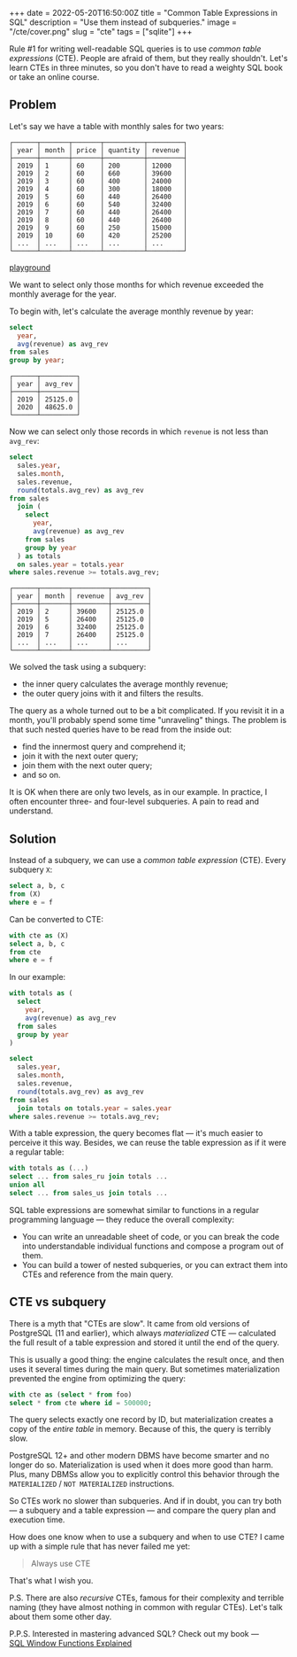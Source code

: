 +++
date = 2022-05-20T16:50:00Z
title = "Common Table Expressions in SQL"
description = "Use them instead of subqueries."
image = "/cte/cover.png"
slug = "cte"
tags = ["sqlite"]
+++

Rule #1 for writing well-readable SQL queries is to use _common table expressions_ (CTE). People are afraid of them, but they really shouldn't. Let's learn CTEs in three minutes, so you don't have to read a weighty SQL book or take an online course.

## Problem

Let's say we have a table with monthly sales for two years:

```
┌──────┬───────┬───────┬──────────┬─────────┐
│ year │ month │ price │ quantity │ revenue │
├──────┼───────┼───────┼──────────┼─────────┤
│ 2019 │ 1     │ 60    │ 200      │ 12000   │
│ 2019 │ 2     │ 60    │ 660      │ 39600   │
│ 2019 │ 3     │ 60    │ 400      │ 24000   │
│ 2019 │ 4     │ 60    │ 300      │ 18000   │
│ 2019 │ 5     │ 60    │ 440      │ 26400   │
│ 2019 │ 6     │ 60    │ 540      │ 32400   │
│ 2019 │ 7     │ 60    │ 440      │ 26400   │
│ 2019 │ 8     │ 60    │ 440      │ 26400   │
│ 2019 │ 9     │ 60    │ 250      │ 15000   │
│ 2019 │ 10    │ 60    │ 420      │ 25200   │
│ ...  │ ...   │ ...   │ ...      │ ...     │
└──────┴───────┴───────┴──────────┴─────────┘
```

[playground](https://sqlime.org/#gist:858c409b81ae3a676580cba6745d68ea)

We want to select only those months for which revenue exceeded the monthly average for the year.

To begin with, let's calculate the average monthly revenue by year:

```sql
select
  year,
  avg(revenue) as avg_rev
from sales
group by year;
```

```
┌──────┬─────────┐
│ year │ avg_rev │
├──────┼─────────┤
│ 2019 │ 25125.0 │
│ 2020 │ 48625.0 │
└──────┴─────────┘
```

Now we can select only those records in which `revenue` is not less than `avg_rev`:

```sql
select
  sales.year,
  sales.month,
  sales.revenue,
  round(totals.avg_rev) as avg_rev
from sales
  join (
    select
      year,
      avg(revenue) as avg_rev
    from sales
    group by year
  ) as totals
  on sales.year = totals.year
where sales.revenue >= totals.avg_rev;
```

```
┌──────┬───────┬─────────┬─────────┐
│ year │ month │ revenue │ avg_rev │
├──────┼───────┼─────────┼─────────┤
│ 2019 │ 2     │ 39600   │ 25125.0 │
│ 2019 │ 5     │ 26400   │ 25125.0 │
│ 2019 │ 6     │ 32400   │ 25125.0 │
│ 2019 │ 7     │ 26400   │ 25125.0 │
│ ...  │ ...   │ ...     │ ...     │
└──────┴───────┴─────────┴─────────┘
```

We solved the task using a subquery:

-   the inner query calculates the average monthly revenue;
-   the outer query joins with it and filters the results.

The query as a whole turned out to be a bit complicated. If you revisit it in a month, you'll probably spend some time "unraveling" things. The problem is that such nested queries have to be read from the inside out:

-   find the innermost query and comprehend it;
-   join it with the next outer query;
-   join them with the next outer query;
-   and so on.

It is OK when there are only two levels, as in our example. In practice, I often encounter three- and four-level subqueries. A pain to read and understand.

## Solution

Instead of a subquery, we can use a _common table expression_ (CTE). Every subquery `X`:

```sql
select a, b, c
from (X)
where e = f
```

Can be converted to CTE:

```sql
with cte as (X)
select a, b, c
from cte
where e = f
```

In our example:

```sql
with totals as (
  select
    year,
    avg(revenue) as avg_rev
  from sales
  group by year
)

select
  sales.year,
  sales.month,
  sales.revenue,
  round(totals.avg_rev) as avg_rev
from sales
  join totals on totals.year = sales.year
where sales.revenue >= totals.avg_rev;
```

With a table expression, the query becomes flat — it's much easier to perceive it this way. Besides, we can reuse the table expression as if it were a regular table:

```sql
with totals as (...)
select ... from sales_ru join totals ...
union all
select ... from sales_us join totals ...
```

SQL table expressions are somewhat similar to functions in a regular programming language — they reduce the overall complexity:

-   You can write an unreadable sheet of code, or you can break the code into understandable individual functions and compose a program out of them.
-   You can build a tower of nested subqueries, or you can extract them into CTEs and reference from the main query.

## CTE vs subquery

There is a myth that "CTEs are slow". It came from old versions of PostgreSQL (11 and earlier), which always _materialized_ CTE — calculated the full result of a table expression and stored it until the end of the query.

This is usually a good thing: the engine calculates the result once, and then uses it several times during the main query. But sometimes materialization prevented the engine from optimizing the query:

```sql
with cte as (select * from foo)
select * from cte where id = 500000;
```

The query selects exactly one record by ID, but materialization creates a copy of the _entire table_ in memory. Because of this, the query is terribly slow.

PostgreSQL 12+ and other modern DBMS have become smarter and no longer do so. Materialization is used when it does more good than harm. Plus, many DBMSs allow you to explicitly control this behavior through the `MATERIALIZED` / `NOT MATERIALIZED` instructions.

So CTEs work no slower than subqueries. And if in doubt, you can try both — a subquery and a table expression — and compare the query plan and execution time.

How does one know when to use a subquery and when to use CTE? I came up with a simple rule that has never failed me yet:

<blockquote class="big">
<p>Always use CTE</p>
</blockquote>

That's what I wish you.

P.S. There are also _recursive_ CTEs, famous for their complexity and terrible naming (they have almost nothing in common with regular CTEs). Let's talk about them some other day.

P.P.S. Interested in mastering advanced SQL? Check out my book — [SQL Window Functions Explained](/sql-window-functions-book)
